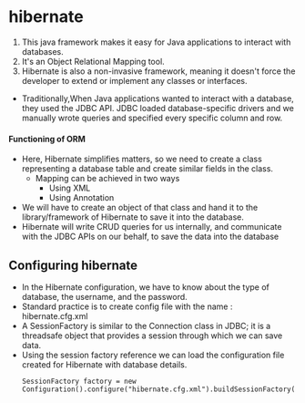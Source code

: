  # hibernate
1. This java framework makes it easy for Java applications to interact with databases.
2. It's an Object Relational Mapping tool. 
3. Hibernate is also a non-invasive framework, meaning it doesn't force the developer to extend or implement any classes or interfaces.

- Traditionally,When Java applications wanted to interact with a database, they used the JDBC API. JDBC loaded database-specific drivers and we manually wrote queries and specified every specific column and row.


#### Functioning of ORM
- Here, Hibernate simplifies matters, so we need to create a class representing a database table and create similar fields in the class.
    - Mapping can be achieved in two ways
        - Using XML
        - Using Annotation
- We will have to create an object of that class and hand it to the library/framework of Hibernate to save it into the database.
- Hibernate will write CRUD queries for us internally, and communicate with the JDBC APIs on our behalf, to save the data into the database

## Configuring hibernate 
- In the Hibernate configuration, we have to know about the type of database, the username, and the password.
- Standard practice is to create config file with the name : hibernate.cfg.xml
- A SessionFactory is similar to the Connection class in JDBC; it is a threadsafe object that provides a session through which we can save data.
- Using the session factory reference we can load the configuration file created for Hibernate with database details.
    ```
    SessionFactory factory = new Configuration().configure("hibernate.cfg.xml").buildSessionFactory();
    ```


